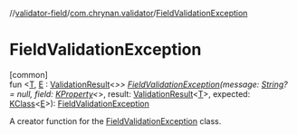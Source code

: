 //[validator-field](../../index.md)/[com.chrynan.validator](index.md)/[FieldValidationException](-field-validation-exception.md)

# FieldValidationException

[common]\
fun &lt;[T](-field-validation-exception.md), [E](-field-validation-exception.md) : [ValidationResult](../../../validator-core/validator-core/com.chrynan.validator/-validation-result/index.md)&lt;*&gt;&gt; [FieldValidationException](-field-validation-exception.md)(message: [String](https://kotlinlang.org/api/latest/jvm/stdlib/kotlin/-string/index.html)? = null, field: [KProperty](https://kotlinlang.org/api/latest/jvm/stdlib/kotlin.reflect/-k-property/index.html)&lt;*&gt;, result: [ValidationResult](../../../validator-core/validator-core/com.chrynan.validator/-validation-result/index.md)&lt;[T](-field-validation-exception.md)&gt;, expected: [KClass](https://kotlinlang.org/api/latest/jvm/stdlib/kotlin.reflect/-k-class/index.html)&lt;[E](-field-validation-exception.md)&gt;): [FieldValidationException](-field-validation-exception/index.md)

A creator function for the [FieldValidationException](-field-validation-exception/index.md) class.
